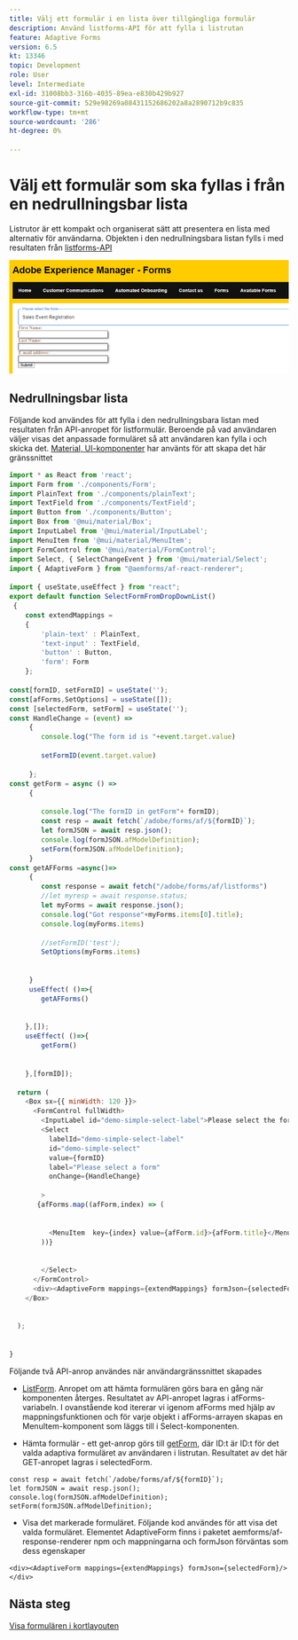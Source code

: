 ```yaml
---
title: Välj ett formulär i en lista över tillgängliga formulär
description: Använd listforms-API för att fylla i listrutan
feature: Adaptive Forms
version: 6.5
kt: 13346
topic: Development
role: User
level: Intermediate
exl-id: 31008bb3-316b-4035-89ea-e830b429b927
source-git-commit: 529e98269a08431152686202a8a2890712b9c835
workflow-type: tm+mt
source-wordcount: '286'
ht-degree: 0%

---
```


# Välj ett formulär som ska fyllas i från en nedrullningsbar lista

Listrutor är ett kompakt och organiserat sätt att presentera en lista med alternativ för användarna. Objekten i den nedrullningsbara listan fylls i med resultaten från [listforms-API](https://opensource.adobe.com/aem-forms-af-runtime/api/#tag/List-Forms/operation/listForms)

![kortvy](./assets/forms-drop-down.png)

## Nedrullningsbar lista

Följande kod användes för att fylla i den nedrullningsbara listan med resultaten från API-anropet för listformulär. Beroende på vad användaren väljer visas det anpassade formuläret så att användaren kan fylla i och skicka det. [Material, UI-komponenter](https://mui.com/) har använts för att skapa det här gränssnittet

```javascript
import * as React from 'react';
import Form from './components/Form';
import PlainText from './components/plainText';
import TextField from './components/TextField';
import Button from './components/Button';
import Box from '@mui/material/Box';
import InputLabel from '@mui/material/InputLabel';
import MenuItem from '@mui/material/MenuItem';
import FormControl from '@mui/material/FormControl';
import Select, { SelectChangeEvent } from '@mui/material/Select';
import { AdaptiveForm } from "@aemforms/af-react-renderer";

import { useState,useEffect } from "react";
export default function SelectFormFromDropDownList()
 {
    const extendMappings =
    {
        'plain-text' : PlainText,
        'text-input' : TextField,
        'button' : Button,
        'form': Form
    };

const[formID, setFormID] = useState('');
const[afForms,SetOptions] = useState([]);
const [selectedForm, setForm] = useState('');
const HandleChange = (event) =>
     {
        console.log("The form id is "+event.target.value) 
    
        setFormID(event.target.value)
        
     };
const getForm = async () =>
     {
        
        console.log("The formID in getForm"+ formID);
        const resp = await fetch(`/adobe/forms/af/${formID}`);
        let formJSON = await resp.json();
        console.log(formJSON.afModelDefinition);
        setForm(formJSON.afModelDefinition);
     }
const getAFForms =async()=>
     {
        const response = await fetch("/adobe/forms/af/listforms")
        //let myresp = await response.status;
        let myForms = await response.json();
        console.log("Got response"+myForms.items[0].title);
        console.log(myForms.items)
        
        //setFormID('test');
        SetOptions(myForms.items)

        
     }
     useEffect( ()=>{
        getAFForms()
        

    },[]);
    useEffect( ()=>{
        getForm()
        

    },[formID]);

  return (
    <Box sx={{ minWidth: 120 }}>
      <FormControl fullWidth>
        <InputLabel id="demo-simple-select-label">Please select the form</InputLabel>
        <Select
          labelId="demo-simple-select-label"
          id="demo-simple-select"
          value={formID}
          label="Please select a form"
          onChange={HandleChange}
          
        >
       {afForms.map((afForm,index) => (
    
        
          <MenuItem  key={index} value={afForm.id}>{afForm.title}</MenuItem>
        ))}
        
       
        </Select>
      </FormControl>
      <div><AdaptiveForm mappings={extendMappings} formJson={selectedForm}/></div>
    </Box>
    

  );
  

}
```

Följande två API-anrop användes när användargränssnittet skapades

* [ListForm](https://opensource.adobe.com/aem-forms-af-runtime/api/#tag/List-Forms/operation/listForms). Anropet om att hämta formulären görs bara en gång när komponenten återges. Resultatet av API-anropet lagras i afForms-variabeln.
I ovanstående kod itererar vi igenom afForms med hjälp av mappningsfunktionen och för varje objekt i afForms-arrayen skapas en MenuItem-komponent som läggs till i Select-komponenten.

* Hämta formulär - ett get-anrop görs till [getForm](https://opensource.adobe.com/aem-forms-af-runtime/api/#tag/Get-Form-Definition), där ID:t är ID:t för det valda adaptiva formuläret av användaren i listrutan. Resultatet av det här GET-anropet lagras i selectedForm.

```
const resp = await fetch(`/adobe/forms/af/${formID}`);
let formJSON = await resp.json();
console.log(formJSON.afModelDefinition);
setForm(formJSON.afModelDefinition);
```

* Visa det markerade formuläret. Följande kod användes för att visa det valda formuläret. Elementet AdaptiveForm finns i paketet aemforms/af-response-renderer npm och mappningarna och formJson förväntas som dess egenskaper

```
<div><AdaptiveForm mappings={extendMappings} formJson={selectedForm}/></div>
```

## Nästa steg

[Visa formulären i kortlayouten](./display-forms-card-view.md)
